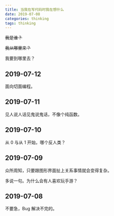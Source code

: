 ```yaml
---
title: 当我在写代码时我在想什么
date: 2019-07-08
categories: thinking
tags: thinking
---
```


~~我是谁？~~

~~我从哪里来？~~

我要到哪里去？


## 2019-07-12

面向切面编程。


## 2019-07-11

见人说人话见鬼说鬼话，不像个纯函数。


## 2019-07-10

从 0 与从 1 开始，哪个反人类？


## 2019-07-09

众所周知，只要跟图形界面扯上关系事情就会变得复杂。

多说一句。为什么会有人喜欢玩手游？


## 2019-07-08

不要急，Bug 解决不完的。
